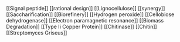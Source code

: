 [[Signal peptide]]
[[rational design]]
[[Lignocellulose]]
[[synergy]]
[[Saccharification]]
[[Biorefinery]]
[[Hydrogen peroxide]]
[[Cellobiose dehydrogenase]]
[[Electron paramagnetic resonance]]
[[Biomass Degradation]]
[[Type Ii Copper Protein]]
[[Chitinase]]
[[Chitin]]
[[Streptomyces Griseus]]
